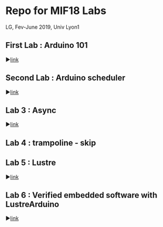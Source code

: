 # Repo for MIF18 Labs

LG, Fev-June 2019, Univ Lyon1

## First Lab : Arduino 101 

:arrow_forward:[link](https://github.com/lauregonnord/mif18-labs/blob/master/TP01/README.md)

## Second Lab : Arduino scheduler

:arrow_forward:[link](https://github.com/lauregonnord/mif18-labs/blob/master/TP02/README.md)

## Lab 3 : Async

:arrow_forward:[link](https://github.com/lauregonnord/mif18-labs/blob/master/TP03/README.md)

## Lab 4 : trampoline - skip

## Lab 5 : Lustre

:arrow_forward:[link](https://github.com/lauregonnord/mif18-labs/blob/master/TP05/README.md)

## Lab 6 : Verified embedded software with LustreArduino

:arrow_forward:[link](https://github.com/lauregonnord/mif18-labs/blob/master/TP06/README.md)
